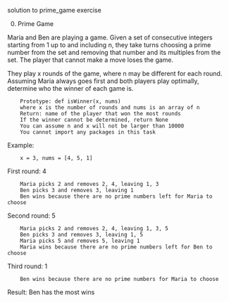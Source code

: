 solution to prime_game exercise

0. Prime Game

Maria and Ben are playing a game. Given a set of consecutive integers starting from 1 up to and including n, they take turns choosing a prime number from the set and removing that number and its multiples from the set. The player that cannot make a move loses the game.

They play x rounds of the game, where n may be different for each round. Assuming Maria always goes first and both players play optimally, determine who the winner of each game is.

        Prototype: def isWinner(x, nums)
        where x is the number of rounds and nums is an array of n
        Return: name of the player that won the most rounds
        If the winner cannot be determined, return None
        You can assume n and x will not be larger than 10000
        You cannot import any packages in this task

Example:

        x = 3, nums = [4, 5, 1]

First round: 4

        Maria picks 2 and removes 2, 4, leaving 1, 3
        Ben picks 3 and removes 3, leaving 1
        Ben wins because there are no prime numbers left for Maria to choose

Second round: 5

        Maria picks 2 and removes 2, 4, leaving 1, 3, 5
        Ben picks 3 and removes 3, leaving 1, 5
        Maria picks 5 and removes 5, leaving 1
        Maria wins because there are no prime numbers left for Ben to choose

Third round: 1

        Ben wins because there are no prime numbers for Maria to choose

Result: Ben has the most wins
